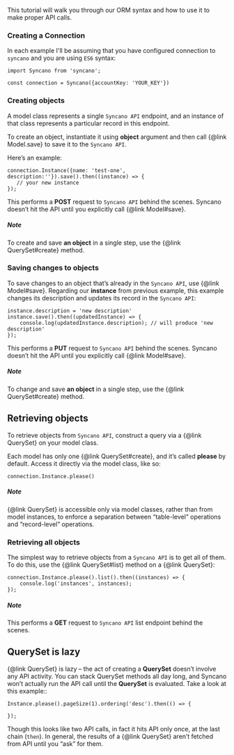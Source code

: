 This tutorial will walk you through our ORM syntax and how to use it to make proper API calls.

### Creating a Connection

In each example I'll be assuming that you have configured connection to `syncano` and you are using `ES6` syntax:

```
import Syncano from 'syncano';

const connection = Syncano({accountKey: 'YOUR_KEY'})
```

### Creating objects

A model class represents a single ``Syncano API`` endpoint, and an instance of that class represents a particular record in this endpoint.

To create an object, instantiate it using **object** argument and then call {@link Model.save} to save it to the ``Syncano API``.

Here’s an example:

```
connection.Instance({name: 'test-one', description:''}).save().then((instance) => {
   // your new instance
});
```

This performs a **POST** request to ``Syncano API`` behind the scenes.
Syncano doesn’t hit the API until you explicitly call {@link Model#save}.

##### Note
To create and save **an object** in a single step, use the {@link QuerySet#create} method.


### Saving changes to objects

To save changes to an object that’s already in the ``Syncano API``, use {@link Model#save}.
Regarding our **instance** from previous example, this example changes its description and updates its record in the ``Syncano API``:

```
instance.description = 'new description'
instance.save().then((updatedInstance) => {
    console.log(updatedInstance.description); // will produce 'new description'
});
```

This performs a **PUT** request to ``Syncano API`` behind the scenes.
Syncano doesn’t hit the API until you explicitly call {@link Model#save}.

##### Note
To change and save **an object** in a single step, use the {@link QuerySet#create} method.


Retrieving objects
------------------

To retrieve objects from ``Syncano API``, construct a query via a {@link QuerySet} on your model class.

Each model has only one {@link QuerySet#create}, and it’s called **please** by default.
Access it directly via the model class, like so:

```
connection.Instance.please()
```

##### Note
{@link QuerySet} is accessible only via model classes, rather than from model instances,
to enforce a separation between “table-level” operations and “record-level” operations.


### Retrieving all objects

The simplest way to retrieve objects from a ``Syncano API`` is to get all of them.
To do this, use the {@link QuerySet#list} method on a {@link QuerySet}:

```
connection.Instance.please().list().then((instances) => {
    console.log('instances', instances);
});
```

##### Note
This performs a **GET** request to ``Syncano API`` list endpoint behind the scenes.


QuerySet is lazy
---------------

{@link QuerySet} is lazy – the act of creating a **QuerySet** doesn’t involve any API activity.
You can stack QuerySet methods all day long, and Syncano won’t actually run the API call until the **QuerySet** is evaluated.
Take a look at this example::

```
Instance.please().pageSize(1).ordering('desc').then(() => {

});
```

Though this looks like two API calls, in fact it hits API only once, at the last chain (``then``).
In general, the results of a {@link QuerySet} aren’t fetched from API until you “ask” for them.